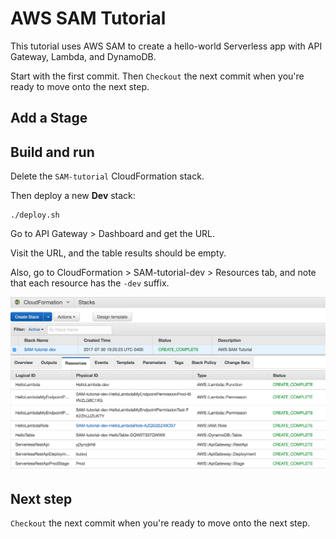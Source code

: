 # AWS SAM Tutorial

This tutorial uses AWS SAM to create a hello-world Serverless app with API Gateway, Lambda, and DynamoDB.

Start with the first commit. Then `Checkout` the next commit when you're ready to move onto the next step.

## Add a Stage

## Build and run

Delete the `SAM-tutorial` CloudFormation stack.

Then deploy a new **Dev** stack:

```
./deploy.sh
```

Go to API Gateway > Dashboard and get the URL.

Visit the URL, and the table results should be empty.

Also, go to CloudFormation > SAM-tutorial-dev > Resources tab, and note that each resource has the `-dev` suffix.

![](images/cloudformation-resources.png)

## Next step

`Checkout` the next commit when you're ready to move onto the next step.
